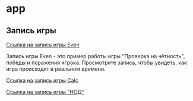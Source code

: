# app


## Запись игры

[Ссылка на запись игры Even](https://asciinema.org/a/58yRhqyDJGn1TSVWtlLmYNfIm)

Запись игры Even - это пример работы игры "Проверка на чётность", победы и поражения игрока. Просмотрите запись, чтобы увидеть, как игра происходит в реальном времени.

[Ссылка на запись игры Calc](https://asciinema.org/a/596201)

[Ссылка на запись игры "НОД"]([https://asciinema.org/a/596201](https://asciinema.org/a/596630))
